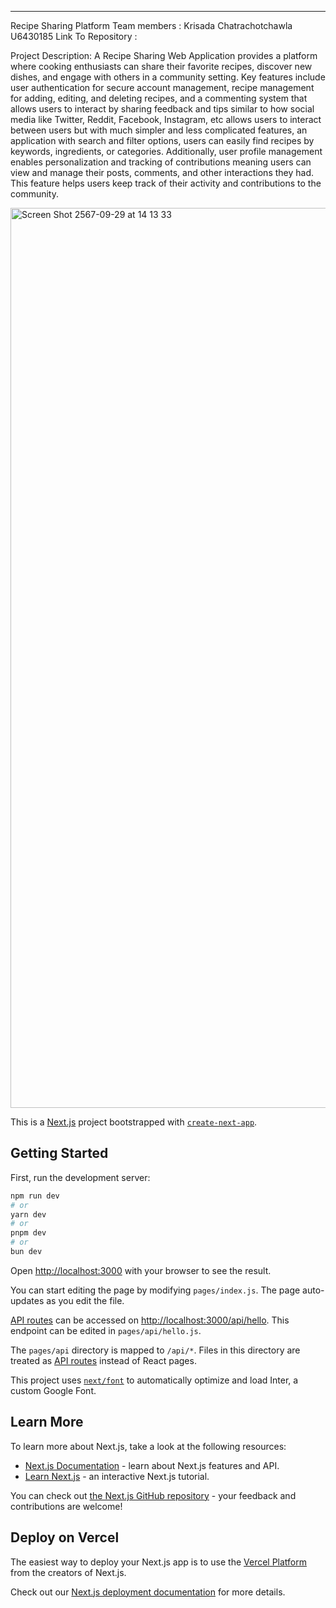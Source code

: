 -------------------------------------------------------------------
Recipe Sharing Platform
Team members : Krisada Chatrachotchawla U6430185
Link To Repository : 

Project Description: 
A Recipe Sharing Web Application provides a platform where cooking enthusiasts can share their favorite recipes, discover new dishes, and engage with others in a community setting. Key features include user authentication for secure account management, recipe management for adding, editing, and deleting recipes, and a commenting system that allows users to interact by sharing feedback and tips similar to how social media like Twitter, Reddit, Facebook, Instagram, etc allows users to interact between users but with much simpler and less complicated features, an application with search and filter options, users can easily find recipes by keywords, ingredients, or categories. Additionally, user profile management enables personalization and tracking of contributions meaning users can view and manage their posts, comments, and other interactions they had. This feature helps users keep track of their activity and contributions to the community.


<img width="1440" alt="Screen Shot 2567-09-29 at 14 13 33" src="https://github.com/user-attachments/assets/597ad8d4-dd1b-496b-9e25-07578cd3a664">


This is a [Next.js](https://nextjs.org/) project bootstrapped with [`create-next-app`](https://github.com/vercel/next.js/tree/canary/packages/create-next-app).

## Getting Started

First, run the development server:

```bash
npm run dev
# or
yarn dev
# or
pnpm dev
# or
bun dev
```

Open [http://localhost:3000](http://localhost:3000) with your browser to see the result.

You can start editing the page by modifying `pages/index.js`. The page auto-updates as you edit the file.

[API routes](https://nextjs.org/docs/api-routes/introduction) can be accessed on [http://localhost:3000/api/hello](http://localhost:3000/api/hello). This endpoint can be edited in `pages/api/hello.js`.

The `pages/api` directory is mapped to `/api/*`. Files in this directory are treated as [API routes](https://nextjs.org/docs/api-routes/introduction) instead of React pages.

This project uses [`next/font`](https://nextjs.org/docs/basic-features/font-optimization) to automatically optimize and load Inter, a custom Google Font.

## Learn More

To learn more about Next.js, take a look at the following resources:

- [Next.js Documentation](https://nextjs.org/docs) - learn about Next.js features and API.
- [Learn Next.js](https://nextjs.org/learn) - an interactive Next.js tutorial.

You can check out [the Next.js GitHub repository](https://github.com/vercel/next.js/) - your feedback and contributions are welcome!

## Deploy on Vercel

The easiest way to deploy your Next.js app is to use the [Vercel Platform](https://vercel.com/new?utm_medium=default-template&filter=next.js&utm_source=create-next-app&utm_campaign=create-next-app-readme) from the creators of Next.js.

Check out our [Next.js deployment documentation](https://nextjs.org/docs/deployment) for more details.
